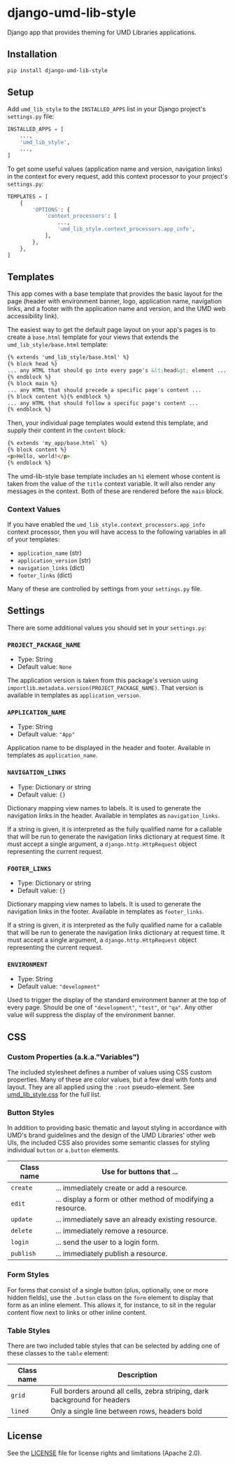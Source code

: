 # django-umd-lib-style

Django app that provides theming for UMD Libraries applications.

## Installation

```zsh
pip install django-umd-lib-style
```

## Setup

Add `umd_lib_style` to the `INSTALLED_APPS` list in your Django
project's `settings.py` file:

```python
INSTALLED_APPS = [
    ...,
    'umd_lib_style',
    ...,
]
```

To get some useful values (application name and version, navigation links)
in the context for every request, add this context processor to your
project's `settings.py`:

```python
TEMPLATES = [
    {
        'OPTIONS': {
            'context_processors': [
                ...,
                'umd_lib_style.context_processors.app_info',
            ],
        },
    },
]
```

## Templates

This app comes with a base template that provides the basic layout for the
page (header with environment banner, logo, application name, navigation
links, and a footer with the application name and version, and the UMD web
accessibility link).

The easiest way to get the default page layout on your app's pages is to
create a `base.html` template for your views that extends the
`umd_lib_style/base.html` template:

```html
{% extends 'umd_lib_style/base.html' %}
{% block head %}
... any HTML that should go into every page's &lt;head&gt; element ...
{% endblock %}
{% block main %}
... any HTML that should precede a specific page's content ...
{% block content %}{% endblock %}
... any HTML that should follow a specific page's content ...
{% endblock %}
```

Then, your individual page templates would extend this template, and
supply their content in the `content` block:

```html
{% extends 'my_app/base.html` %}
{% block content %}
<p>Hello, world!</p>
{% endblock %}
```

The umd-lib-style base template includes an `h1` element whose content is
taken from the value of the `title` context variable. It will also render
any messages in the context. Both of these are rendered before the `main`
block.

### Context Values

If you have enabled the `umd_lib_style.context_processors.app_info`
context processor, then you will have access to the following variables in
all of your templates:

* `application_name` (str)
* `application_version` (str)
* `navigation_links` (dict)
* `footer_links` (dict)

Many of these are controlled by settings from your `settings.py` file.

## Settings

There are some additional values you should set in your `settings.py`:

### `PROJECT_PACKAGE_NAME`

- Type: String
- Default value: `None`

The application version is taken from this package's version using
`importlib.metadata.version(PROJECT_PACKAGE_NAME)`. That version is
available in templates as `application_version`.

### `APPLICATION_NAME`

- Type: String
- Default value: `"App"`

Application name to be displayed in the header and footer. Available in
templates as `application_name`.

### `NAVIGATION_LINKS`

- Type: Dictionary or string
- Default value: `{}`

Dictionary mapping view names to labels. It is used to generate the
navigation links in the header. Available in templates as `navigation_links`.

If a string is given, it is interpreted as the fully qualified name for a 
callable that will be run to generate the navigation links dictionary at 
request time. It must accept a single argument, a `django.http.HttpRequest`
object representing the current request.

### `FOOTER_LINKS`

- Type: Dictionary or string
- Default value: `{}`

Dictionary mapping view names to labels. It is used to generate the
navigation links in the footer. Available in templates as `footer_links`.

If a string is given, it is interpreted as the fully qualified name for a
callable that will be run to generate the navigation links dictionary at
request time. It must accept a single argument, a `django.http.HttpRequest`
object representing the current request.

### `ENVIRONMENT`

- Type: String
- Default value: `"development"`

Used to trigger the display of the standard environment banner at the top
of every page. Should be one of `"development"`, `"test"`, or `"qa"`. Any
other value will suppress the display of the environment banner.

## CSS

### Custom Properties (a.k.a."Variables")

The included stylesheet defines a number of values using CSS custom
properties. Many of these are color values, but a few deal with fonts and
layout. They are all applied using the `:root` pseudo-element. See
[umd_lib_style.css](src/umd_lib_style/static/umd_lib_style/umd_lib_style.css)
for the full list.

### Button Styles

In addition to providing basic thematic and layout styling in accordance
with UMD's brand guidelines and the design of the UMD Libraries' other web
UIs, the included CSS also provides some semantic classes for styling
individual `button` or `a.button` elements.

| Class name | Use for buttons that ...                                    |
|------------|-------------------------------------------------------------|
| `create`   | ... immediately create or add a resource.                   |
| `edit`     | ... display a form or other method of modifying a resource. |
| `update`   | ... immediately save an already existing resource.          |
| `delete`   | ... immediately remove a resource.                          |
| `login`    | ... send the user to a login form.                          |
| `publish`  | ... immediately publish a resource.                         |

### Form Styles

For forms that consist of a single button (plus, optionally, one or more 
hidden fields), use the `.button` class on the `form` element to display 
that form as an inline element. This allows it, for instance, to sit in 
the regular content flow next to links or other inline content. 

### Table Styles

There are two included table styles that can be selected by adding one of 
these classes to the `table` element:

| Class name | Description                                                                |
|------------|----------------------------------------------------------------------------|
| `grid`     | Full borders around all cells, zebra striping, dark background for headers |
| `lined`    | Only a single line between rows, headers bold                              |

## License

See the [LICENSE](LICENSE.md) file for license rights and limitations
(Apache 2.0).
